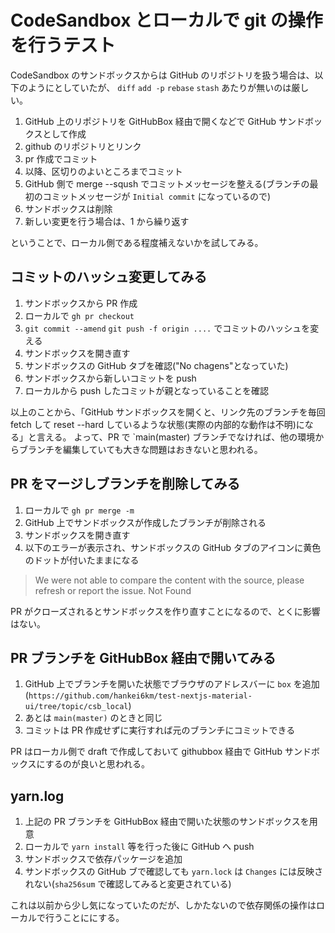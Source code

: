 # CodeSandbox とローカルで git の操作を行うテスト

CodeSandbox のサンドボックスからは GitHub のリポジトリを扱う場合は、以下のようにとしていたが、
`diff` `add -p` `rebase` `stash` あたりが無いのは厳しい。

1. GitHub 上のリポジトリを GitHubBox 経由で開くなどで GitHub サンドボックスとして作成
1. github のリポジトリとリンク
1. pr 作成でコミット
1. 以降、区切りのよいところまでコミット
1. GitHub 側で merge --sqush でコミットメッセージを整える(ブランチの最初のコミットメッセージが `Initial commit` になっているので)
1. サンドボックスは削除
1. 新しい変更を行う場合は、1 から繰り返す

ということで、ローカル側である程度補えないかを試してみる。

## コミットのハッシュ変更してみる

1. サンドボックスから PR 作成
1. ローカルで `gh pr checkout`
1. `git commit --amend` `git push -f origin ....` でコミットのハッシュを変える
1. サンドボックスを開き直す
1. サンドボックスの GitHub タブを確認("No chagens"となっていた)
1. サンドボックスから新しいコミットを push
1. ローカルから push したコミットが親となっていることを確認

以上のことから、「GitHub サンドボックスを開くと、リンク先のブランチを毎回 fetch して reset --hard しているような状態(実際の内部的な動作は不明)になる」と言える。
よって、PR で `main(master) ブランチでなければ、他の環境からブランチを編集していても大きな問題はおきないと思われる。

## PR をマージしブランチを削除してみる

1. ローカルで `gh pr merge -m`
1. GitHub 上でサンドボックスが作成したブランチが削除される
1. サンドボックスを開き直す
1. 以下のエラーが表示され、サンドボックスの GitHub タブのアイコンに黄色のドットが付いたままになる

> We were not able to compare the content with the source, please refresh or report the issue.
> Not Found

PR がクローズされるとサンドボックスを作り直すことになるので、とくに影響はない。

## PR ブランチを GitHubBox 経由で開いてみる

1. GitHub 上でブランチを開いた状態でブラウザのアドレスバーに `box` を追加(`https://github.com/hankei6km/test-nextjs-material-ui/tree/topic/csb_local`)
1. あとは `main(master)` のときと同じ
1. コミットは PR 作成せずに実行すれば元のブランチにコミットできる

PR はローカル側で draft で作成しておいて githubbox 経由で GitHub サンドボックスにするのが良いと思われる。

## yarn.log

1. 上記の PR ブランチを GitHubBox 経由で開いた状態のサンドボックスを用意
1. ローカルで `yarn install` 等を行った後に GitHub へ push
1. サンドボックスで依存パッケージを追加
1. サンドボックスの GitHub ブで確認しても `yarn.lock` は `Changes` には反映されない(`sha256sum` で確認してみると変更されている)

これは以前から少し気になっていたのだが、しかたないので依存関係の操作はローカルで行うことににする。
